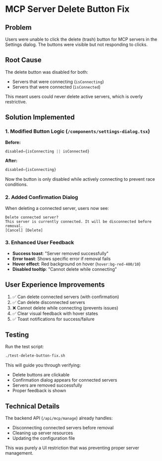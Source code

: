 # MCP Server Delete Button Fix

## Problem
Users were unable to click the delete (trash) button for MCP servers in the Settings dialog. The buttons were visible but not responding to clicks.

## Root Cause
The delete button was disabled for both:
- Servers that were connecting (`isConnecting`)
- Servers that were connected (`isConnected`)

This meant users could never delete active servers, which is overly restrictive.

## Solution Implemented

### 1. Modified Button Logic (`/components/settings-dialog.tsx`)
**Before:**
```jsx
disabled={isConnecting || isConnected}
```

**After:**
```jsx
disabled={isConnecting}
```

Now the button is only disabled while actively connecting to prevent race conditions.

### 2. Added Confirmation Dialog
When deleting a connected server, users now see:
```
Delete connected server?
This server is currently connected. It will be disconnected before removal.
[Cancel] [Delete]
```

### 3. Enhanced User Feedback
- **Success toast**: "Server removed successfully"
- **Error toast**: Shows specific error if removal fails
- **Hover effect**: Red background on hover (`hover:bg-red-400/10`)
- **Disabled tooltip**: "Cannot delete while connecting"

## User Experience Improvements
1. ✅ Can delete connected servers (with confirmation)
2. ✅ Can delete disconnected servers
3. ❌ Cannot delete while connecting (prevents issues)
4. ✅ Clear visual feedback with hover states
5. ✅ Toast notifications for success/failure

## Testing
Run the test script:
```bash
./test-delete-button-fix.sh
```

This will guide you through verifying:
- Delete buttons are clickable
- Confirmation dialog appears for connected servers
- Servers are removed successfully
- Proper feedback is shown

## Technical Details
The backend API (`/api/mcp/manage`) already handles:
- Disconnecting connected servers before removal
- Cleaning up server resources
- Updating the configuration file

This was purely a UI restriction that was preventing proper server management.